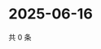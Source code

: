 # 2025-06-16

共 0 条

<!-- BEGIN ZHIHUVIDEO -->
<!-- 最后更新时间 Mon Jun 16 2025 22:12:14 GMT+0800 (China Standard Time) -->

<!-- END ZHIHUVIDEO -->
